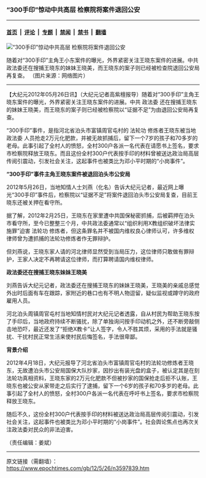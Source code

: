 ### “300手印”惊动中共高层 检察院将案件退回公安

---

#### [首页](../../../..?n3597839) &nbsp;|&nbsp; [评论](../../../../../epoch-comment?n3597839) &nbsp;|&nbsp; [专题](../../../../../epoch-special?n3597839) &nbsp;|&nbsp; [禁闻](../../../../../epoch-news?n3597839) &nbsp;|&nbsp; [禁书](../../../../../books?n3597839) &nbsp;|&nbsp; [翻墙](https://github.com/gfw-breaker/nogfw/blob/master/README.md?n3597839)


<div><img alt="“300手印”惊动中共高层 检察院将案件退回公安" class="attachment-djy_600_400 size-djy_600_400 wp-post-image" src="https://i.epochtimes.com/assets/uploads/2012/05/1205261044452054-600x400.jpg"/>
<div class="caption">
 <p>
  随着对“300手印”主角王小东案件的曝光，外界紧密关注王晓东案件的进展。中共政法委还在搜捕王晓东的妹妹王晓美，而王晓东的案子则已经被检查院退回公安局再复查。                  （图片来源：网络图片）
 </p>
</div></div><hr/><div class="post_content" id="artbody" itemprop="articleBody">
 <!-- article content begin -->
 <p>
  【大纪元2012年05月26日讯】（大纪元记者高紫檀报导）随着对“300手印”主角王晓东案件的曝光，外界紧密关注王晓东案件的进展。中共
  <ok href="https://www.epochtimes.com/gb/tag/%E6%94%BF%E6%B3%95%E5%A7%94.html">
   政法委
  </ok>
  还在搜捕王晓东的妹妹王晓美，而王晓东的案子则已经被检察院以“证据不足”为由退回公安局再复查。
 </p>
 <p>
  “300手印”事件，是指河北省泊头市富镇周官屯村的
  <ok href="https://www.epochtimes.com/gb/tag/%E6%B3%95%E8%BD%AE%E5%8A%9F.html">
   法轮功
  </ok>
  修炼者王晓东被当地
  <ok href="https://www.epochtimes.com/gb/tag/%E6%94%BF%E6%B3%95%E5%A7%94.html">
   政法委
  </ok>
  人员抢走2万元化肥款，并被无故抓捕后，留下一个7岁的孩子和70多岁的老母。此事引起了全村人的愤怒，全村300户各派一名代表在请愿书上签名，要求市检察院释放王晓东。而且这份全村300户代表按手印的材料曾被送达政治局高层传阅引震动，引发社会关注，这起事件也被类比为邓小平时期的“小岗事件”。
 </p>
 <p>
  <b>
   “300手印”事件主角王晓东案件被退回泊头市公安局
  </b>
 </p>
 <p>
  2012年5月26日，当地知情人士刘燕（化名）告诉大纪元记者，最近网上曝光“300手印”事件后，检察院以“证据不足”将案件退回泊头市公安局复查，目前王晓东还被关押在看守所。
 </p>
 <p>
  据了解，2012年2月25日，王晓东在家里遭中共国保秘密抓捕，后被羁押在泊头市看守所，至今已整整三个月，中共政法委通常以“组织利用X教组织破坏法律实施罪”迫害
  <ok href="https://www.epochtimes.com/gb/tag/%E6%B3%95%E8%BD%AE%E5%8A%9F.html">
   法轮功
  </ok>
  修炼者，但这条罪名并不被国内维权良心律师认可，许多维权律师曾为遭抓捕的法轮功修炼者作无罪辩护。
 </p>
 <p>
  但刘燕说，王晓东家人请的河北律师显然受到当局压力，这位律师只敢做有罪辩护，王家人决定不再聘请这位律师，而打算聘请国内维权律师。
 </p>
 <p>
  <b>
   政法委还在搜捕王晓东妹妹王晓美
  </b>
 </p>
 <p>
  刘燕告诉大纪元记者，政法委还在搜捕王晓东的妹妹王晓美，王晓美的亲戚总感觉外出时后面有车在跟踪，家附近的巷口也有不明人物逗留，疑似监视或蹲守的政府雇用人员。
 </p>
 <p>
  河北泊头周镇周官屯村当地知情村民对大纪元记者透露，自从村民为帮助王晓东按了手印后，当地政府持续不断骚扰，除了单独询问按手印动机之外，还不断旁敲侧击地恐吓，最近还发了“拒绝X教卡”让人签字，令人不胜其烦，采用的手法就是骚扰、干扰村民正常生活来使村民后悔签名，手法很卑鄙。
 </p>
 <p>
  <b>
   背景介绍
  </b>
 </p>
 <p>
  2012年4月18日，大纪元报导了河北省泊头市富镇周官屯村的法轮功修炼者王晓东，无故遭泊头市公安局国保大队抄家，因抄出有装光盘的盒子，被认定其是在刻法轮功真相资料，王晓东家的2万元化肥款不但被抄家的国保抢走后拒不认账，王晓东也被公安从家带走之后实行了逮捕，留下一个6岁的孩子和70多岁的老母。此事引起了全村人的愤怒，全村300户各派一名代表在呼吁书上签名，要求市检察院释放王晓东。
 </p>
 <p>
  随后不久，这份全村300户代表按手印的材料被送达政治局高层传阅引震动，引发社会关注，这起事件也被类比为邓小平时期的“小岗事件”。社会舆论焦点也再次关注政法委对民众的非法迫害。
 </p>
 <p>
  （责任编辑：姜斌）
 </p>
 <!-- article content end -->
 <div id="below_article_ad">
 </div>
</div>


---

原文链接（需翻墙）：https://www.epochtimes.com/gb/12/5/26/n3597839.htm